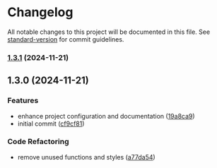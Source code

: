 # Changelog

All notable changes to this project will be documented in this file. See [standard-version](https://github.com/conventional-changelog/standard-version) for commit guidelines.

### [1.3.1](https://github.com/evannotfound/omnivox-optimizer/compare/v1.3.0...v1.3.1) (2024-11-21)

## 1.3.0 (2024-11-21)


### Features

* enhance project configuration and documentation ([19a8ca9](https://github.com/evannotfound/omnivox-optimizer/commit/19a8ca99383fb6f94f1e5b8969835dda77c93714))
* initial commit ([cf9cf81](https://github.com/evannotfound/omnivox-optimizer/commit/cf9cf8185ede854358a0a42f35936f39bf74aaa5))


### Code Refactoring

* remove unused functions and styles ([a77da54](https://github.com/evannotfound/omnivox-optimizer/commit/a77da5473b7b1532db37e13d539dc4f367ab747e))
